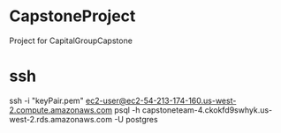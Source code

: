 # CapstoneProject
Project for CapitalGroupCapstone

# ssh
ssh -i "keyPair.pem" ec2-user@ec2-54-213-174-160.us-west-2.compute.amazonaws.com
psql -h capstoneteam-4.ckokfd9swhyk.us-west-2.rds.amazonaws.com -U postgres